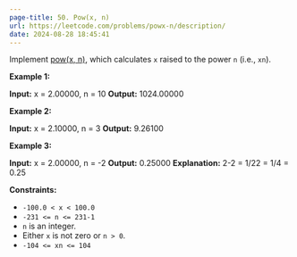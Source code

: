 ```yaml
---
page-title: 50. Pow(x, n)
url: https://leetcode.com/problems/powx-n/description/
date: 2024-08-28 18:45:41
---
```

Implement [pow(x, n)](http://www.cplusplus.com/reference/valarray/pow/), which calculates `x` raised to the power `n` (i.e., `xn`).

**Example 1:**

**Input:** x = 2.00000, n = 10
**Output:** 1024.00000

**Example 2:**

**Input:** x = 2.10000, n = 3
**Output:** 9.26100

**Example 3:**

**Input:** x = 2.00000, n = -2
**Output:** 0.25000
**Explanation:** 2\-2 = 1/22 = 1/4 = 0.25

**Constraints:**

-   `-100.0 < x < 100.0`
-   `-231 <= n <= 231-1`
-   `n` is an integer.
-   Either `x` is not zero or `n > 0`.
-   `-104 <= xn <= 104`